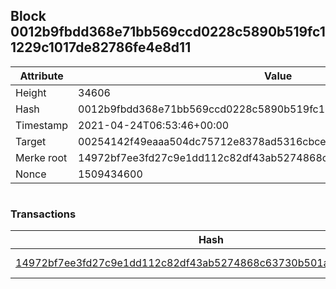 ## Block 0012b9fbdd368e71bb569ccd0228c5890b519fc11229c1017de82786fe4e8d11

Attribute | Value
--- | ---
Height | 34606
Hash | 0012b9fbdd368e71bb569ccd0228c5890b519fc11229c1017de82786fe4e8d11
Timestamp | 2021-04-24T06:53:46+00:00
Target | 00254142f49eaaa504dc75712e8378ad5316cbcead634704b3734b6271167cc4
Merke root | 14972bf7ee3fd27c9e1dd112c82df43ab5274868c63730b501a5ce2bb29fa0e4
Nonce | 1509434600

```

```

### Transactions

Hash | Amount
--- | ---
[14972bf7ee3fd27c9e1dd112c82df43ab5274868c63730b501a5ce2bb29fa0e4](14972bf7ee3fd27c9e1dd112c82df43ab5274868c63730b501a5ce2bb29fa0e4.md) | 10.00000000 SKEPTI 
